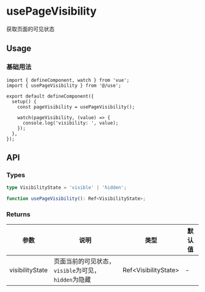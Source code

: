 # usePageVisibility
获取页面的可见状态

## Usage
### 基础用法
```tsx
import { defineComponent, watch } from 'vue';
import { usePageVisibility } from '@/use';

export default defineComponent({
  setup() {
    const pageVisibility = usePageVisibility();

    watch(pageVisibility, (value) => {
      console.log('visibility: ', value);
    });
  },
});
```

## API
### Types
```ts
type VisibilityState = 'visible' | 'hidden';

function usePageVisibility(): Ref<VisibilityState>;
```

### Returns
| 参数            | 说明                                                | 类型                   | 默认值 |
|-----------------|-----------------------------------------------------|------------------------|--------|
| visibilityState | 页面当前的可见状态，`visible`为可见，`hidden`为隐藏 | Ref\<VisibilityState\> | -      |

